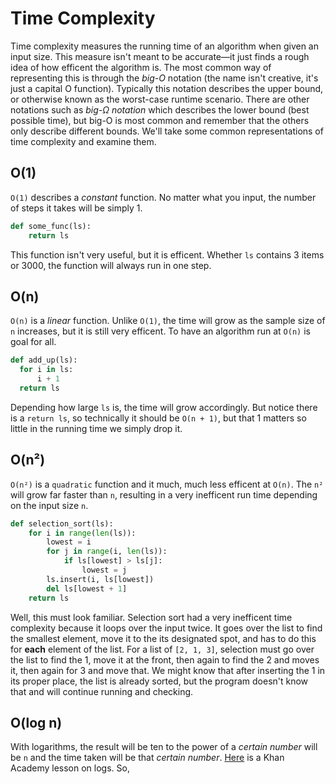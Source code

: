 # Time Complexity
Time complexity measures the running time of an algorithm when given an input size. This measure isn't meant to be accurate—it just finds a rough idea of how efficent the algorithm is. The most common way of representing this is through the *big-O* notation (the name isn't creative, it's just a capital O function). Typically this notation describes the upper bound, or otherwise known as the worst-case runtime scenario. There are other notations such as *big-Ω notation* which describes the lower bound (best possible time), but big-O is most common and remember that the others only describe different bounds. We'll take some common representations of time complexity and examine them.

## O(1)
```O(1)``` describes a *constant* function. No matter what you input, the number of steps it takes will be simply 1.
```python
def some_func(ls):
    return ls
```
This function isn't very useful, but it is efficent. Whether ```ls``` contains 3 items or 3000, the function will always run in one step.

## O(n)
```O(n)``` is a *linear* function. Unlike ```O(1)```, the time will grow as the sample size of ```n``` increases, but it is still very efficent. To have an algorithm run at ```O(n)``` is goal for all.
```python
def add_up(ls):
  for i in ls:
      i + 1
  return ls
```
Depending how large ```ls``` is, the time will grow accordingly. But notice there is a ```return ls```, so technically it should be ```O(n + 1)```, but that 1 matters so little in the running time we simply drop it.

## O(n²)
```O(n²)``` is a ```quadratic``` function and it much, much less efficent at ```O(n)```. The ```n²``` will grow far faster than ```n```, resulting in a very inefficent run time depending on the input size ```n```.
```python
def selection_sort(ls):
    for i in range(len(ls)):
        lowest = i
        for j in range(i, len(ls)):
            if ls[lowest] > ls[j]:
                lowest = j
        ls.insert(i, ls[lowest])
        del ls[lowest + 1]
    return ls
```
Well, this must look familiar. Selection sort had a very inefficent time complexity because it loops over the input twice. It goes over the list to find the smallest element, move it to the its designated spot, and has to do this for **each** element of the list. For a list of ```[2, 1, 3]```, selection must go over the list to find the 1, move it at the front, then again to find the 2 and moves it, then again for 3 and move that. We might know that after inserting the 1 in its proper place, the list is already sorted, but the program doesn't know that and will continue running and checking.

## O(log n)
With logarithms, the result will be ten to the power of a *certain number* will be ```n``` and the time taken will be that *certain number*. [Here](https://youtu.be/Z5myJ8dg_rM) is a Khan Academy lesson on logs. So, 

